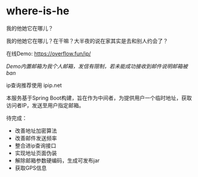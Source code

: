 # where-is-he
我的他她它在哪儿？

我的他她它在哪儿？在干嘛？大半夜的说在家其实是去和别人约会了？

在线Demo: https://overflow.fun/ip/ 

*Demo内置邮箱为我个人邮箱，发信有限制，若未能成功接收到邮件说明邮箱被ban*

ip查询推荐使用 ipip.net

本服务基于Spring Boot构建，旨在作为中间者，为提供用户一个临时地址，获取访问者IP，发送至用户指定邮箱。

待完成：
- 改善地址加密算法
- 改善邮件发送频率
- 整合进ip查询接口
- 实现地址页面伪装
- 解除邮箱参数硬编码，生成可发布jar
- 获取GPS信息
